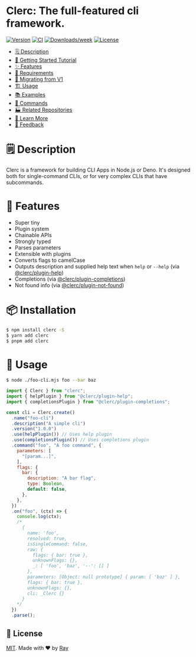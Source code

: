 Clerc: The full-featured cli framework.
=======================================

[![Version](https://img.shields.io/npm/v/oclif.svg)](https://npmjs.org/package/clerc)
[![CI](https://github.com/so1ve/clerc/actions/workflows/ci.yml/badge.svg)](https://github.com/so1ve/clerc/actions/workflows/ci.yml)
[![Downloads/week](https://img.shields.io/npm/dw/clerc.svg)](https://npmjs.org/package/clerc)
[![License](https://img.shields.io/npm/l/clerc.svg)](https://github.com/so1ve/clerc/blob/main/package.json)

<!-- toc -->
* [🗒 Description](#-description)
* [🚀 Getting Started Tutorial](#-getting-started-tutorial)
* [✨ Features](#-features)
* [📌 Requirements](#-requirements)
* [📌 Migrating from V1](#-migrating-from-v1)
* [🏗 Usage](#-usage)
* [📚 Examples](#-examples)
* [🔨 Commands](#-commands)
* [🏭 Related Repositories](#-related-repositories)
* [🦔 Learn More](#-learn-more)
* [📣 Feedback](#-feedback)
<!-- tocstop -->

# 🗒 Description

Clerc is a framework for building CLI Apps in Node.js or Deno. It's designed both for single-command CLIs, or for very complex CLIs that have subcommands.

# 💎 Features
- Super tiny
- Plugin system
- Chainable APIs
- Strongly typed
- Parses parameters
- Extensible with plugins
- Converts flags to camelCase
- Outputs description and supplied help text when `help` or `--help` (via [@clerc/plugin-help](./packages/plugin-help/))
- Completions (via [@clerc/plugin-completions](./packages/plugin-completions/))
- Not found info (via [@clerc/plugin-not-found](./packages/plugin-not-found/))

# 📦 Installation

```bash
$ npm install clerc -S
$ yarn add clerc
$ pnpm add clerc
```

# 🚀 Usage

```bash
$ node ./foo-cli.mjs foo --bar baz
```

```js
import { Clerc } from "clerc";
import { helpPlugin } from "@clerc/plugin-help";
import { completionsPlugin } from "@clerc/plugin-completions";

const cli = Clerc.create()
  .name("foo-cli")
  .description("A simple cli")
  .version("1.0.0")
  .use(helpPlugin()) // Uses help plugin
  .use(completionsPlugin()) // Uses completions plugin
  .command("foo", "A foo command", {
    parameters: [
      "[param...]",
    ],
    flags: {
      bar: {
        description: "A bar flag",
        type: Boolean,
        default: false,
      },
    },
  })
  .on("foo", (ctx) => {
    console.log(ctx);
    /*
      {
        name: 'foo',
        resolved: true,
        isSingleCommand: false,
        raw: {
          flags: { bar: true },
          unknownFlags: {},
          _: [ 'foo', 'baz', '--': [] ]
        },
        parameters: [Object: null prototype] { param: [ 'baz' ] },
        flags: { bar: true },
        unknownFlags: {},
        cli: _Clerc {}
      }
    */
  })
  .parse();
```

## 📝 License

[MIT](./LICENSE). Made with ❤️ by [Ray](https://github.com/so1ve)